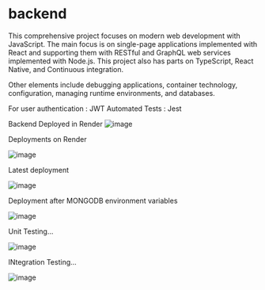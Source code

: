 # backend

This comprehensive project focuses on modern web development with JavaScript. 
The main focus is on single-page applications implemented with React and supporting them with RESTful and GraphQL web services implemented with Node.js. 
This project also has parts on TypeScript, React Native, and Continuous integration.

Other elements include debugging applications, container technology, configuration, managing runtime environments, and databases.

For user authentication : JWT
Automated Tests : Jest

Backend Deployed in Render
![image](https://github.com/user-attachments/assets/5e7c5ee7-8418-47ee-a0d2-5434b618156b)



Deployments on Render

![image](https://github.com/user-attachments/assets/4c931c89-2dec-46e3-9156-cb5d60f301f6)

Latest deployment

![image](https://github.com/user-attachments/assets/535f64ad-056e-4f46-9db8-726998ee88c7)


Deployment after MONGODB environment variables

![image](https://github.com/user-attachments/assets/281874bd-e2f6-4473-a051-3c88e98cf4b2)


Unit Testing...

![image](https://github.com/user-attachments/assets/24d4f005-38f7-4a32-88d1-19d439e263b9)

INtegration Testing...

![image](https://github.com/user-attachments/assets/3fa76ac6-24ed-42a7-8478-8f7e808328f9)




